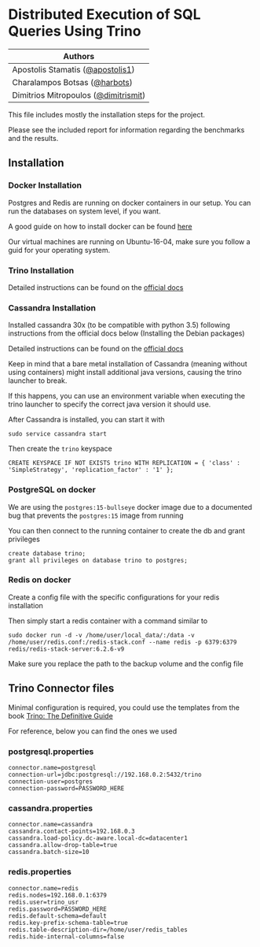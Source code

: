# Distributed Execution of SQL Queries Using Trino


| Authors                                                                |
|------------------------------------------------------------------------|
| Apostolis Stamatis ([@apostolis1](https://github.com/apostolis1))      |
| Charalampos Botsas ([@harbots](https://github.com/harbots))           |
| Dimitrios Mitropoulos ([@dimitrismit](https://github.com/dimitrismit)) |


This file includes mostly the installation steps for the project.

Please see the included report for information regarding the benchmarks and the results.

## Installation

### Docker Installation


Postgres and Redis are running on docker containers in our setup. You can run the databases on system level, if you want.

A good guide on how to install docker can be found [here]( https://www.digitalocean.com/community/tutorials/how-to-install-and-use-docker-on-ubuntu-16-04)

Our virtual machines are running on Ubuntu-16-04, make sure you follow a guid for your operating system.

### Trino Installation


Detailed instructions can be found on the [official docs](https://trino.io/docs/current/installation/deployment.html)

### Cassandra Installation


Installed cassandra 30x (to be compatible with python 3.5) following instructions from the official docs below (Installing the Debian packages)

Detailed instructions can be found on the [official docs](https://cassandra.apache.org/doc/latest/cassandra/getting_started/installing.html
)


Keep in mind that a bare metal installation of Cassandra (meaning without using containers) might install additional java versions, causing the trino launcher to break.

If this happens, you can use an environment variable when executing the trino launcher to specify the correct java version it should use.

After Cassandra is installed, you can start it with 

`sudo service cassandra start`

Then create the `trino` keyspace

`CREATE KEYSPACE IF NOT EXISTS trino WITH REPLICATION = { 'class' : 'SimpleStrategy', 'replication_factor' : '1' };`



### PostgreSQL on docker

We are using the `postgres:15-bullseye` docker image due to a documented bug that prevents the `postgres:15` image from running

You can then connect to the running container to create the db and grant privileges

```
create database trino;
grant all privileges on database trino to postgres;
```



### Redis on docker

Create a config file with the specific configurations for your redis installation

Then simply start a redis container with a command similar to

`sudo docker run -d -v /home/user/local_data/:/data -v /home/user/redis.conf:/redis-stack.conf --name redis -p 6379:6379 redis/redis-stack-server:6.2.6-v9`

Make sure you replace the path to the backup volume and the config file

## Trino Connector files

Minimal configuration is required, you could use the templates from the book [Trino: The Definitive Guide](https://trino.io/trino-the-definitive-guide.html)

For reference, below you can find the ones we used

### postgresql.properties

```
connector.name=postgresql
connection-url=jdbc:postgresql://192.168.0.2:5432/trino
connection-user=postgres
connection-password=PASSWORD_HERE
```

### cassandra.properties

```
connector.name=cassandra
cassandra.contact-points=192.168.0.3
cassandra.load-policy.dc-aware.local-dc=datacenter1
cassandra.allow-drop-table=true
cassandra.batch-size=10
```

### redis.properties


```
connector.name=redis
redis.nodes=192.168.0.1:6379
redis.user=trino_usr
redis.password=PASSWORD_HERE
redis.default-schema=default
redis.key-prefix-schema-table=true
redis.table-description-dir=/home/user/redis_tables
redis.hide-internal-columns=false
```

